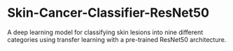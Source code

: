 # Skin-Cancer-Classifier-ResNet50
A deep learning model for classifying skin lesions into nine different categories using transfer learning with a pre-trained ResNet50 architecture.
